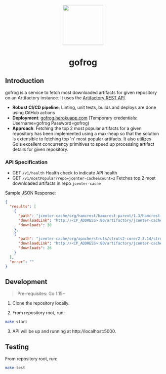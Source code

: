 <div align="center">
  <p>
    <img src="https://user-images.githubusercontent.com/4137581/95133604-3072c100-077f-11eb-9c7d-5d8951cf0454.png" height="130px"/>
  </p>
  
  <h1>gofrog</h1>
</div>

## Introduction

gofrog is a service to fetch most downloaded artifacts for given repository on an Artifactory instance. It uses the [Artifactory REST API](https://www.jfrog.com/confluence/display/JFROG/Artifactory+REST+API).

- **Robust CI/CD pipeline**: Linting, unit tests, builds and deploys are done using GitHub actions
- **Deployment**: [gofrog.herokuapp.com](gofrog.herokuapp.com) (Temporary credentials: Username=gofrog Password=gofrog)
- **Approach**: Fetching the top 2 most popular artifacts for a given repository has been implemented using a max-heap so that the solution is extensible to fetching top 'n' most popular artifacts. It also utilizes Go's excellent concurrency primitives to speed up processing artifact details for given repository.

### API Specification

- GET `/v1/health` Health check to indicate API health
- GET `/v1/mostPopular?repo=jcenter-cache&count=2` Fetches top 2 most downloaded artifacts in repo `jcenter-cache`

Sample JSON Response:
```json
{
  "results": [
    {
      "path": "jcenter-cache/org/hamcrest/hamcrest-parent/1.3/hamcrest-parent-1.3.pom",
      "downloadLink": "http://<IP_ADDRESS>:80/artifactory/jcenter-cache/org/hamcrest/hamcrest-parent/1.3/hamcrest-parent-1.3.pom",
      "downloads": 30
    },
    {
      "path": "jcenter-cache/org/apache/struts/struts2-core/2.3.14/struts2-core-2.3.14.pom",
      "downloadLink": "http://<IP_ADDRESS>:80/artifactory/jcenter-cache/org/apache/struts/struts2-core/2.3.14/struts2-core-2.3.14.pom",
      "downloads": 26
    }
  ],
  "error": ""
}
```

## Development

> Pre-requisites: Go 1.15+

1. Clone the repository locally.

2. From repository root, run:

```bash
make start
```

3. API will be up and running at http://localhost:5000.

## Testing

From repository root, run:

```bash
make test
```
